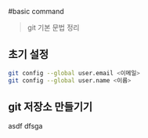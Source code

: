 #basic command
> git 기본 문법 정리

## 초기 설정
```bash
git config --global user.email <이메일>
git config --global user.name <이름>
```

## git 저장소 만들기기
asdf
dfsga